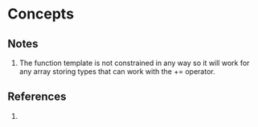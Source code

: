 # Concepts

## Notes
1. The function template is not constrained in any way so it will work for any array storing types that can work with the += operator.

## References

1. 


